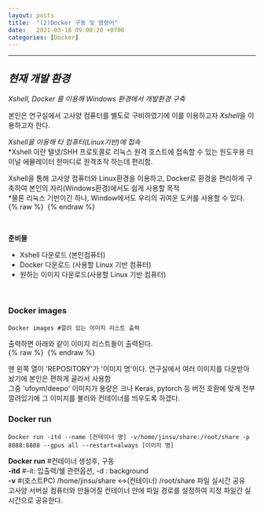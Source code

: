 ```yaml
---
layout: posts
title:  "(2)Docker 구동 및 명령어"
date:   2021-03-18 09:00:20 +0700
categories: [Docker]
---
```

<link rel = "stylesheet" href ="/static/css/bootstrap.min.css">

--------------------------

## *현재 개발 환경*<br/>
*Xshell, Docker 를 이용해 Windows 환경에서 개발환경 구축*<br/>

본인은 연구실에서 고사양 컴퓨터를 별도로 구비하였기에 이를 이용하고자 *Xshell*을 이용하고자 한다.<br/> 

*Xshell을 이용해 타 컴퓨터(Linux기반)에 접속*<br/>
*Xshell 이란 텔넷/SHH 프로토콜로 리눅스 원격 호스트에 접속할 수 있는 원도우용 터미널 에뮬레이터
한마디로 원격조작 하는데 편리함.<br/>

Xshell을 통해 고사양 컴퓨터와 Linux환경을 이용하고, Docker로 환경을 편리하게 구축하여 본인의 자리(Windows환경)에서도 쉽게 사용할 목적<br/>
*물론 리눅스 기반이긴 하나, Window에서도 우리의 귀여운 도커를 사용할 수 있다.
{% raw %} <img src="https://Kimjs11.github.io/img/homepage-docker-logo.png" alt=""> {% endraw %}

<br/>

**준비물**
- Xshell 다운로드 (본인컴퓨터)
- Docker 다운로드 (사용할 Linux 기반 컴퓨터)
- 원하는 이미지 다운로드(사용할 Linux 기반 컴퓨터)<br/>
<br/>

### Docker images
~~~
Docker images #깔려 있는 이미지 리스트 출력
~~~
출력하면 아래와 같이 이미지 리스트들이 출력된다.<br/>
{% raw %} <img src="https://Kimjs11.github.io/img/docker images.png" alt=""> {% endraw %} <br/>

맨 왼쪽 열이 'REPOSITORY'가 '이미지 명'이다. 연구실에서 여러 이미지를 다운받아 놨기에 본인은 편하게 골라서 사용함<br/>
그중 'ufoym/deepo' 이미지가 용량은 크나 Keras, pytorch 등 버전 호환에 맞게 전부 깔려있기에 그 이미지를 불러와 컨테이너를 띄우도록 하겠다.<br/>

### Docker run
~~~
Docker run -itd --name [컨테이너 명] -v/home/jinsu/share:/root/share -p 8888:8888 --gpus all --restart=always [이미지 명]
~~~
**Docker run** #컨테이너 생성후, 구동<br/>
**-itd** #-it: 입출력/쉘 관련옵션, -d : background <br/>
**-v** #(호스트PC) /home/jinsu/share <->(컨테이너) /root/share 파일 실시간 공유 <br/>
고사양 서버실 컴퓨터와 만들어질 컨테이너 안에 파일 경로를 설정하여 지정 파일간 실시간으로 공유한다.


